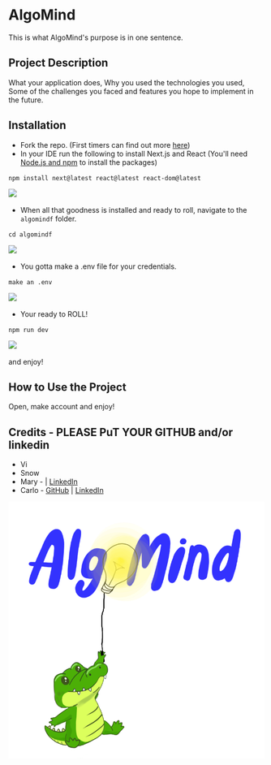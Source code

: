 # AlgoMind
This is what AlgoMind's purpose is in one sentence.

## Project Description
What your application does,
Why you used the technologies you used,
Some of the challenges you faced and features you hope to implement in the future.

## Installation
- Fork the repo. (First timers can find out more [here](https://docs.github.com/en/pull-requests/collaborating-with-pull-requests/working-with-forks/fork-a-repo))
- In your IDE run the following to install Next.js and React (You'll need [Node.js and npm](https://docs.npmjs.com/downloading-and-installing-node-js-and-npm#using-a-node-installer-to-install-nodejs-and-npm) to install the packages)
```
npm install next@latest react@latest react-dom@latest
```
![](https://media.giphy.com/media/v1.Y2lkPTc5MGI3NjExdjZ6aHB4b2JqbzRtYmFpM3B0bGd1N2xkaXptdmhhdXNvOTNndGVpeSZlcD12MV9pbnRlcm5hbF9naWZfYnlfaWQmY3Q9Zw/LyBi9dBFSS2UmpYhha/giphy.gif)
- When all that goodness is installed and ready to roll, navigate to the `algomindf` folder.
```
cd algomindf
```
![](https://media.giphy.com/media/v1.Y2lkPTc5MGI3NjExOHA4Yms1cmMza25odGp2a3R3bTE5YWJ6ZTRvYjl6MjRiOTl0ZXdndiZlcD12MV9pbnRlcm5hbF9naWZfYnlfaWQmY3Q9Zw/vjXxqoDh8aoDz0nayY/giphy.gif)
- You gotta make a .env file for your credentials. 
```
make an .env
```
![](https://media.giphy.com/media/v1.Y2lkPTc5MGI3NjExd2IyZTVmZThsZmR6cWZpdGx1dHp6NzY5dWJkY2Fqb3cxaHpzZm53NCZlcD12MV9pbnRlcm5hbF9naWZfYnlfaWQmY3Q9Zw/ihciRdenYVtcdWgTg9/giphy.gif)
- Your ready to ROLL!
```
npm run dev
```
![](https://media.giphy.com/media/v1.Y2lkPTc5MGI3NjExNzlpbWxtN3B3ZDQ1ajV1ZjU2cWt4MW9kOXh6YmlvdzdwYTNrYmJ5NSZlcD12MV9pbnRlcm5hbF9naWZfYnlfaWQmY3Q9Zw/Cry0AT74822XbOaTcK/giphy.gif)

and enjoy!

## How to Use the Project
Open, make account and enjoy!

## Credits - PLEASE PuT YOUR GITHUB and/or linkedin
- Vi
- Snow
- Mary - | [LinkedIn](https://www.linkedin.com/in/marycszabo/)   
- Carlo - [GitHub](https://github.com/CarloQuick) | [LinkedIn](https://www.linkedin.com/in/carloquick/)

![gator](/algomindf/src/images/logo_alligator.png)
